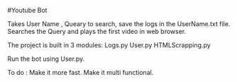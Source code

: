 #Youtube Bot

Takes User Name , Queary to search, save the logs in the UserName.txt file.
Searches the Query and plays the first video in web browser.

The project is built in 3 modules:
  Logs.py
  User.py
  HTMLScrapping.py
 
Run the bot using User.py.

To do :
  Make it more fast.
  Make it multi functional.
  
  
